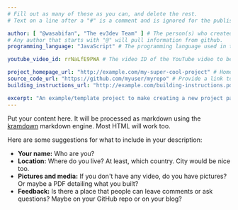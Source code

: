 ```yaml
---
# Fill out as many of these as you can, and delete the rest.
# Text on a line after a "#" is a comment and is ignored for the published page.

author: [ "@wasabifan", "The ev3dev Team" ] # The person(s) who created this project. 
# Any author that starts with "@" will pull information from github.
programming_language: "JavaScript" # The programming language used in this project

youtube_video_id: rrNaLfE9PWA # The video ID of the YouTube video to be displayed with this post

project_homepage_url: "http://example.com/my-super-cool-project" # Homepage for this project
source_code_url: "https://github.com/myuser/myrepo" # Provide a link to your code
building_instructions_url: "http://example.com/building-instructions.pdf" # how to build the model out of LEGO (*not* how to build the source code)

excerpt: "An example/template project to make creating a new project page easier." # A short summary of your project. This can be a sentence or a paragraph, but it's recommended to keep it under 3 sentences.
---
```


Put your content here. It will be processed as markdown using the 
[kramdown](http://kramdown.gettalong.org/syntax.html) markdown engine.
Most HTML will work too.

Here are some suggestions for what to include in your description:

- **Your name:** Who are you?
- **Location:** Where do you live? At least, which country. City would be nice too.
- **Pictures and media:** If you don't have any video, do you have pictures? Or maybe a PDF detailing what you built?
- **Feedback:** Is there a place that people can leave comments or ask questions? Maybe on your GitHub repo or on your blog?
